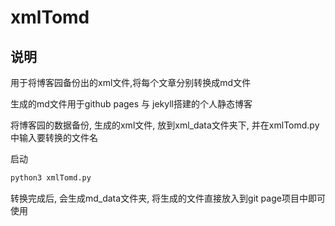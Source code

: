 # xmlTomd
## 说明

用于将博客园备份出的xml文件,将每个文章分别转换成md文件

生成的md文件用于github pages 与 jekyll搭建的个人静态博客

将博客园的数据备份, 生成的xml文件, 放到xml_data文件夹下, 并在xmlTomd.py中输入要转换的文件名

启动
```python
python3 xmlTomd.py
```

转换完成后, 会生成md_data文件夹, 将生成的文件直接放入到git page项目中即可使用